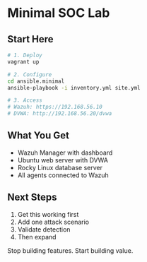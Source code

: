 # Minimal SOC Lab

## Start Here

```bash
# 1. Deploy
vagrant up

# 2. Configure  
cd ansible.minimal
ansible-playbook -i inventory.yml site.yml

# 3. Access
# Wazuh: https://192.168.56.10
# DVWA: http://192.168.56.20/dvwa
```

## What You Get

- Wazuh Manager with dashboard
- Ubuntu web server with DVWA
- Rocky Linux database server
- All agents connected to Wazuh

## Next Steps

1. Get this working first
2. Add one attack scenario
3. Validate detection
4. Then expand

Stop building features. Start building value.